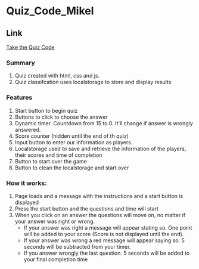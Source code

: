 # Quiz_Code_Mikel

## Link
[Take the Quiz Code](https://mikeltafalla.github.io/Quiz_Code_Mikel/)

### Summary
1. Quiz created with html, css and js.
2. Quiz classifcation uses localstorage to store and display results

### Features
1. Start button to begin quiz
2. Buttons to click to choose the answer
3. Dynamic timer. Countdown from 15 to 0. It'll change if answer is wrongly answered.
4. Score counter (hidden until the end of th quiz)
5. Input button to enter our information as players.
6. Localstorage used to save and retrieve the information of the players, their scores and time of completion
7. Button to start over the game
8. Button to clean the localstorage and start over

### How it works:
1. Page loads and a message with the instructions and a start button is displayed
2. Press the start button and the questions and time will start
3. When you click on an answer the questions will move on, no matter if your answer was right or wrong.
    * If your answer was right a message will appear stating so. One point will be added to your score (Score is not displayed until the end).
    * If your answer was wrong a red message will appear saying so. 5 seconds will be subtracted from your timer.
    * If you answer wrongly the last question. 5 seconds will be added to your final completion time


